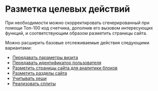 # Разметка целевых действий

При необходимости можно скорректировать сгенерированный при помощи Топ-100 код счетчика, дополнив его вызовом интересующих функций, и соответствующим образом разметить страницы сайта.

Можно расширить базовые отслеживаемые действия следующими вариантами:

* [Передавать параметры визита](peredacha-parametrov-vizita.md)
* [Передавать идентификатор пользователя](peredacha-identifikatora-polzovatelya.md)
* [Разметить страницы сайта для аналитики блоков](../razmetka-stranic-saita-dlya-analitiki-blokov.md)
* [Разметить разделы сайта](razmetka-razdelov-saita.md)
* [Учитывать хеши](uchet-kheshei.md)
* [Реализовать сплиты](splity.md)
